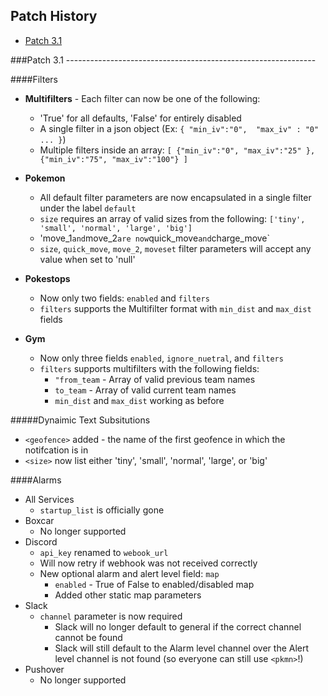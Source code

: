 ## Patch History

* [Patch 3.1](#prerequisites)


###Patch 3.1 --------------------------------------------------------------

####Filters
* **Multifilters** - Each filter can now be one of the following:
     * 'True' for all defaults, 'False' for entirely disabled
     * A single filter in a json object (Ex: `{ "min_iv":"0",  "max_iv" : "0" ... }`)
     * Multiple filters inside an array: `[ {"min_iv":"0", "max_iv":"25" }, {"min_iv":"75", "max_iv":"100"} ] `

     
* **Pokemon**
    * All default filter parameters are now encapsulated in a single filter under the label `default`
     * `size` requires an array of valid sizes from the following: `['tiny', 'small', 'normal', 'large', 'big']`
     * 'move_1` and `move_2` are now `quick_move` and `charge_move`
     * `size`, `quick_move`, `move_2`, `moveset` filter parameters will accept any value when set to 'null'

* **Pokestops**
    * Now only two fields: `enabled` and `filters`
    * `filters` supports the Multifilter format with `min_dist` and `max_dist` fields
    
* **Gym**
    * Now only three fields `enabled`, `ignore_nuetral`, and `filters`
    * `filters` supports multifilters with the following fields:
        * `"from_team` - Array of valid previous team names
        * `to_team` - Array of valid current team names
        * `min_dist` and `max_dist` working as before
    
#####Dynaimic Text Subsitutions
* `<geofence>` added - the name of the first geofence in which the notifcation is in
* `<size>` now list either 'tiny', 'small', 'normal', 'large', or 'big'
    
####Alarms
* All Services
    * `startup_list` is officially gone
* Boxcar
    * No longer supported
* Discord
    * `api_key` renamed to `webook_url`
    * Will now retry if webhook was not received correctly
    * New optional alarm and alert level field: `map`
        * `enabled` - True of False to enabled/disabled map
        * Added other static map parameters
* Slack
    * `channel` parameter is now required
        * Slack will no longer default to general if the correct channel cannot be found
        * Slack will still default to the Alarm level channel over the Alert level channel is not found (so everyone can still use `<pkmn>`!)
* Pushover
    * No longer supported
    